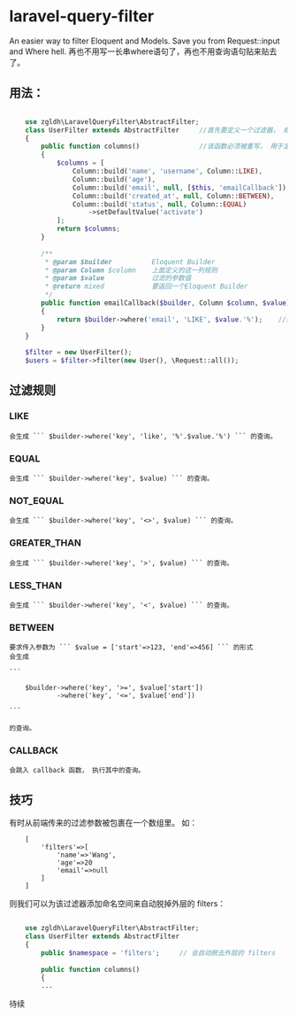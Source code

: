 # laravel-query-filter
An easier way to filter Eloquent and Models. Save you from Request::input and Where hell.
再也不用写一长串where语句了，再也不用查询语句贴来贴去了。

## 用法：

```PHP

    use zgldh\LaravelQueryFilter\AbstractFilter;
    class UserFilter extends AbstractFilter     //首先要定义一个过滤器， 继承自 AbstractFilter
    {
        public function columns()               //该函数必须被重写， 用于定义哪些字段需要被过滤
        {
            $columns = [
                Column::build('name', 'username', Column::LIKE),        // 参数名为 name， 数据库字段名为 username, 过滤规则为 “LIKE” (前后百分号)
                Column::build('age'),                                   // 参数名为 age, 数据库字段名为 age， 过滤规则为 “等于”
                Column::build('email', null, [$this, 'emailCallback']), // 参数名为 email, 数据库字段名为 email (其实无所谓), 过滤规则为回调函数 emailCallback()
                Column::build('created_at', null, Column::BETWEEN),     // 参数名为 created_at, 数据库字段名为 created_at, 过滤规则为 "Between"
                Column::build('status', null, Column::EQUAL)
                    ->setDefaultValue('activate')                       // 参数名为 status, 数据库字段名为 status, 规则为 “等于”，默认值为 'activate' 
            ];
            return $columns;
        }
        
        /**
         * @param $builder          Eloquent Builder
         * @param Column $column    上面定义的这一列规则
         * @param $value            过滤的参数值
         * @return mixed            要返回一个Eloquent Builder
         */
        public function emailCallback($builder, Column $column, $value) 
        {
            return $builder->where('email', 'LIKE', $value.'%');    //这里就跟平常写where一样。
        }
    }
    
    $filter = new UserFilter();
    $users = $filter->filter(new User(), \Request::all());
```


## 过滤规则

### LIKE 
    
    会生成 ``` $builder->where('key', 'like', '%'.$value.'%') ``` 的查询。 

### EQUAL 

    会生成 ``` $builder->where('key', $value) ``` 的查询。 

### NOT_EQUAL 

    会生成 ``` $builder->where('key', '<>', $value) ``` 的查询。 
    
### GREATER_THAN 

    会生成 ``` $builder->where('key', '>', $value) ``` 的查询。 
    
### LESS_THAN 

    会生成 ``` $builder->where('key', '<', $value) ``` 的查询。 
    
### BETWEEN 

    要求传入参数为 ``` $value = ['start'=>123, 'end'=>456] ``` 的形式
    会生成
    
    ```
        
        $builder->where('key', '>=', $value['start']) 
                ->where('key', '<=', $value['end']) 
    
    ``` 
    
    的查询。 
    
### CALLBACK 

    会跳入 callback 函数， 执行其中的查询。 
    
    
## 技巧

有时从前端传来的过滤参数被包裹在一个数组里。 如：
```
    [
        'filters'=>[
            'name'=>'Wang',
            'age'=>20
            'email'=>null
        ]
    ]
```

则我们可以为该过滤器添加命名空间来自动脱掉外层的 filters：


```PHP

    use zgldh\LaravelQueryFilter\AbstractFilter;
    class UserFilter extends AbstractFilter     
    {
        public $namespace = 'filters';     // 会自动脱去外层的 filters
    
        public function columns()               
        {
        ...
```

待续
